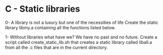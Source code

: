 # C - Static libraries

0- A library is not a luxury but one of the necessities of life
Create the static library libmy.a containing all the functions listed below.

1- Without libraries what have we? We have no past and no future.
Create a script called create_static_lib.sh that creates a static library called liball.a from all the .c files that are in the current directory.
